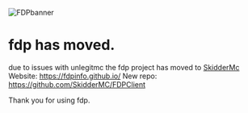 ![FDPbanner](https://user-images.githubusercontent.com/105464811/177683437-8b768dcf-0e15-4ac4-85f0-2b673c2e8540.png)
# fdp has moved.
due to issues with unlegitmc the fdp project has moved to [SkidderMc](https://github.com/SkidderMC)
Website: https://fdpinfo.github.io/
New repo: https://github.com/SkidderMC/FDPClient

Thank you for using fdp.
